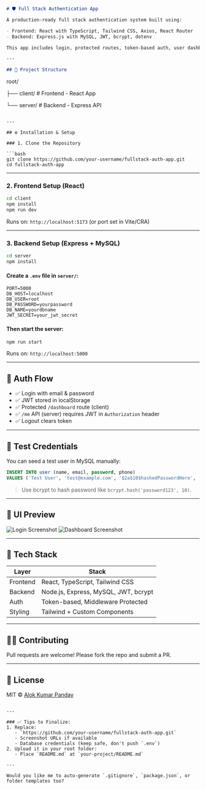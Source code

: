 
```md
# 🛡️ Full Stack Authentication App

A production-ready full stack authentication system built using:

- Frontend: React with TypeScript, Tailwind CSS, Axios, React Router
- Backend: Express.js with MySQL, JWT, bcrypt, dotenv

This app includes login, protected routes, token-based auth, user dashboard editing, and clean UI.

---

## 📁 Project Structure

```

root/

├── client/         # Frontend - React App

└── server/         # Backend - Express API

````

---

## ⚙️ Installation & Setup

### 1. Clone the Repository

```bash
git clone https://github.com/your-username/fullstack-auth-app.git
cd fullstack-auth-app
````

---

### 2. Frontend Setup (React)

```bash
cd client
npm install
npm run dev
```

Runs on: `http://localhost:5173` (or port set in Vite/CRA)

---

### 3. Backend Setup (Express + MySQL)

```bash
cd server
npm install
```

#### Create a `.env` file in `server/`:

```env
PORT=5000
DB_HOST=localhost
DB_USER=root
DB_PASSWORD=yourpassword
DB_NAME=yourdbname
JWT_SECRET=your_jwt_secret
```

#### Then start the server:

```bash
npm run start
```

Runs on: `http://localhost:5000`

---

## 🔐 Auth Flow

* ✅ Login with email & password
* ✅ JWT stored in localStorage
* ✅ Protected `/dashboard` route (client)
* ✅ `/me` API (server) requires JWT in `Authorization` header
* ✅ Logout clears token

---

## 🧪 Test Credentials

You can seed a test user in MySQL manually:

```sql
INSERT INTO user (name, email, password, phone)
VALUES ('Test User', 'test@example.com', '$2a$10$hashedPasswordHere', '9999999999');
```

> Use bcrypt to hash password like `bcrypt.hash('password123', 10)`.

---

## 📸 UI Preview

![Login Screenshot](https://your-screenshot-url.com/login.png)
![Dashboard Screenshot](https://your-screenshot-url.com/dashboard.png)

---

## 🧰 Tech Stack

| Layer    | Stack                                |
| -------- | ------------------------------------ |
| Frontend | React, TypeScript, Tailwind CSS      |
| Backend  | Node.js, Express, MySQL, JWT, bcrypt |
| Auth     | Token-based, Middleware Protected    |
| Styling  | Tailwind + Custom Components         |

---

## 🙋‍♂️ Contributing

Pull requests are welcome! Please fork the repo and submit a PR.

---

## 📄 License

MIT © [Alok Kumar Panday](https://github.com/Alok345)

```

---

### ✅ Tips to Finalize:
1. Replace:
   - `https://github.com/your-username/fullstack-auth-app.git`
   - Screenshot URLs if available
   - Database credentials (keep safe, don't push `.env`)
2. Upload it in your root folder:
   - Place `README.md` at `your-project/README.md`

---

Would you like me to auto-generate `.gitignore`, `package.json`, or folder templates too?
```
